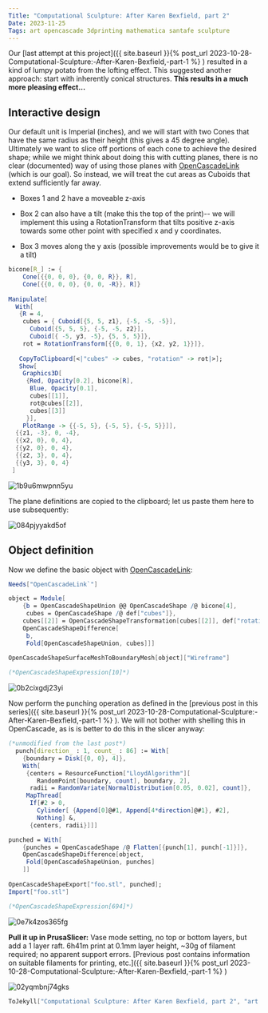 ```yaml
---
Title: "Computational Sculpture: After Karen Bexfield, part 2"
Date: 2023-11-25
Tags: art opencascade 3dprinting mathematica santafe sculpture
---
```


Our [last attempt at this project]({{ site.baseurl }}{% post_url 2023-10-28-Computational-Sculpture:-After-Karen-Bexfield,-part-1 %} ) resulted in a kind of lumpy potato from the lofting effect.  This suggested another approach: start with inherently conical structures.  **This results in a much more pleasing effect...**

## Interactive design

Our default unit is Imperial (inches), and we will start with two Cones that have the same radius as their height (this gives a 45 degree angle).  Ultimately we want to slice off portions of each cone to achieve the desired shape; while we might think about doing this with cutting planes, there is no clear (documented) way of using those planes with [OpenCascadeLink](http://reference.wolfram.com/language/OpenCascadeLink/tutorial/UsingOpenCascadeLink.html) (which is our goal).  So instead, we will treat the cut areas as Cuboids that extend sufficiently far away.

- Boxes 1 and 2 have a moveable z-axis

- Box 2 can also have a tilt (make this the top of the print)-- we will implement this using a RotationTransform that tilts positive z-axis towards some other point with specified x and y coordinates.

- Box 3 moves along the y axis (possible improvements would be to give it a tilt)

```mathematica
bicone[R_] := {
    Cone[{{0, 0, 0}, {0, 0, R}}, R], 
    Cone[{{0, 0, 0}, {0, 0, -R}}, R]} 
 
Manipulate[
  With[
   {R = 4, 
    cubes = { Cuboid[{5, 5, z1}, {-5, -5, -5}], 
      Cuboid[{5, 5, 5}, {-5, -5, z2}], 
      Cuboid[{ -5, y3, -5}, {5, 5, 5}]}, 
    rot = RotationTransform[{{0, 0, 1}, {x2, y2, 1}}]}, 
  	
   CopyToClipboard[<|"cubes" -> cubes, "rotation" -> rot|>]; 
   Show[
    Graphics3D[
     {Red, Opacity[0.2], bicone[R], 
      Blue, Opacity[0.1], 
      cubes[[1]], 
      rot@cubes[[2]], 
      cubes[[3]] 
     }], 
    PlotRange -> {{-5, 5}, {-5, 5}, {-5, 5}}]], 
  {{z1, -3}, 0, -4}, 
  {{x2, 0}, 0, 4}, 
  {{y2, 0}, 0, 4}, 
  {{z2, 3}, 0, 4}, 
  {{y3, 3}, 0, 4} 
 ]
```

![1b9u6mwpnn5yu](/blog/images/2023/11/25/1b9u6mwpnn5yu.png)

The plane definitions are copied to the clipboard; let us paste them here to use subsequently:

![084pjyyakd5of](/blog/images/2023/11/25/084pjyyakd5of.png)

## Object definition

Now we define the basic object with [OpenCascadeLink](http://reference.wolfram.com/language/OpenCascadeLink/tutorial/UsingOpenCascadeLink.html):

```mathematica
Needs["OpenCascadeLink`"]
```

```mathematica
object = Module[
    {b = OpenCascadeShapeUnion @@ OpenCascadeShape /@ bicone[4], 
     cubes = OpenCascadeShape /@ def["cubes"]}, 
    cubes[[2]] = OpenCascadeShapeTransformation[cubes[[2]], def["rotation"]]; 
    OpenCascadeShapeDifference[
     b, 
     Fold[OpenCascadeShapeUnion, cubes]]] 
 
OpenCascadeShapeSurfaceMeshToBoundaryMesh[object]["Wireframe"]

(*OpenCascadeShapeExpression[10]*)
```

![0b2cixgdj23yi](/blog/images/2023/11/25/0b2cixgdj23yi.png)

Now perform the punching operation as defined in the [previous post in this series]({{ site.baseurl }}{% post_url 2023-10-28-Computational-Sculpture:-After-Karen-Bexfield,-part-1 %} ). We will not bother with shelling this in OpenCascade, as is is better to do this in the slicer anyway:

```mathematica
(*unmodified from the last post*)
  punch[direction_ : 1, count_ : 86] := With[
    {boundary = Disk[{0, 0}, 4]}, 
    With[
     {centers = ResourceFunction["LloydAlgorithm"][
        RandomPoint[boundary, count], boundary, 2], 
      radii = RandomVariate[NormalDistribution[0.05, 0.02], count]}, 
     MapThread[
      If[#2 > 0, 
        Cylinder[ {Append[0]@#1, Append[4*direction]@#1}, #2], 
        Nothing] &, 
      {centers, radii}]]]
```

```mathematica
punched = With[
    {punches = OpenCascadeShape /@ Flatten[{punch[1], punch[-1]}]}, 
    OpenCascadeShapeDifference[object, 
     Fold[OpenCascadeShapeUnion, punches] 
    ]] 
 
OpenCascadeShapeExport["foo.stl", punched];
Import["foo.stl"]

(*OpenCascadeShapeExpression[694]*)
```

![0e7k4zos365fg](/blog/images/2023/11/25/0e7k4zos365fg.png)

**Pull it up in PrusaSlicer:**  Vase mode setting, no top or bottom layers, but add a 1 layer raft.  6h41m print at 0.1mm layer height, ~30g of filament required; no apparent support errors.  [Previous post contains information on suitable filaments for printing, etc.]({{ site.baseurl }}{% post_url 2023-10-28-Computational-Sculpture:-After-Karen-Bexfield,-part-1 %} )

![02yqmbnj74gks](/blog/images/2023/11/25/02yqmbnj74gks.png)

```mathematica
ToJekyll["Computational Sculpture: After Karen Bexfield, part 2", "art opencascade 3dprinting mathematica santafe sculpture"]
```
